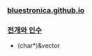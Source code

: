 ### [bluestronica.github.io](https://bluestronica.github.io/)

### [전개와 인수](https://github.com/bluestronica/bluestronica.github.io/blob/main/CPP/Discussion.md)
- (char*)&vector
